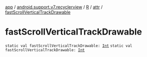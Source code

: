 [app](../../../index.md) / [android.support.v7.recyclerview](../../index.md) / [R](../index.md) / [attr](index.md) / [fastScrollVerticalTrackDrawable](.)

# fastScrollVerticalTrackDrawable

`static val fastScrollVerticalTrackDrawable: `[`Int`](https://kotlinlang.org/api/latest/jvm/stdlib/kotlin/-int/index.html)
`static val fastScrollVerticalTrackDrawable: `[`Int`](https://kotlinlang.org/api/latest/jvm/stdlib/kotlin/-int/index.html)